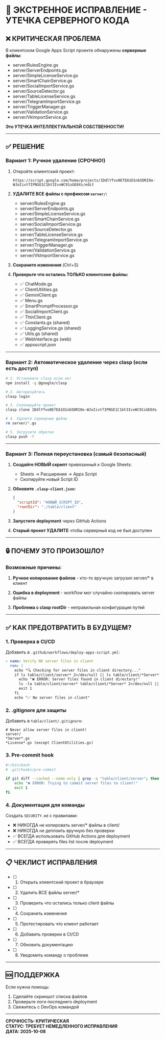 # 🚨 ЭКСТРЕННОЕ ИСПРАВЛЕНИЕ - УТЕЧКА СЕРВЕРНОГО КОДА

## ❌ КРИТИЧЕСКАЯ ПРОБЛЕМА

В клиентском Google Apps Script проекте обнаружены **серверные файлы**:
- server/RulesEngine.gs
- server/ServerEndpoints.gs
- server/SimpleLicenseService.gs
- server/SmartChainService.gs
- server/SocialImportService.gs
- server/SourceDetector.gs
- server/TableLicenseService.gs
- server/TelegramImportService.gs
- server/TriggerManager.gs
- server/ValidationService.gs
- server/VkImportService.gs

**Это УТЕЧКА ИНТЕЛЛЕКТУАЛЬНОЙ СОБСТВЕННОСТИ!**

---

## ✅ РЕШЕНИЕ

### Вариант 1: Ручное удаление (СРОЧНО!)

1. Откройте клиентский проект:
   ```
   https://script.google.com/home/projects/1DdlYfvo0EfEA1O1nb5DRI0o-WJoIivtfIPNSE1C1bt3IvvWC91sGE6Xs/edit
   ```

2. **УДАЛИТЕ ВСЕ файлы с префиксом `server/`:**
   - server/RulesEngine.gs
   - server/ServerEndpoints.gs  
   - server/SimpleLicenseService.gs
   - server/SmartChainService.gs
   - server/SocialImportService.gs
   - server/SourceDetector.gs
   - server/TableLicenseService.gs
   - server/TelegramImportService.gs
   - server/TriggerManager.gs
   - server/ValidationService.gs
   - server/VkImportService.gs

3. **Сохраните изменения** (Ctrl+S)

4. **Проверьте что остались ТОЛЬКО клиентские файлы:**
   - ✅ ChatMode.gs
   - ✅ ClientUtilities.gs
   - ✅ GeminiClient.gs
   - ✅ Menu.gs
   - ✅ SmartPromptProcessor.gs
   - ✅ SocialImportClient.gs
   - ✅ ThinClient.gs
   - ✅ Constants.gs (shared)
   - ✅ LoggingService.gs (shared)
   - ✅ Utils.gs (shared)
   - ✅ WebInterface.gs (web)
   - ✅ appsscript.json

---

### Вариант 2: Автоматическое удаление через clasp (если есть доступ)

```bash
# 1. Установите clasp если нет
npm install -g @google/clasp

# 2. Авторизуйтесь
clasp login

# 3. Склонируйте проект
clasp clone 1DdlYfvo0EfEA1O1nb5DRI0o-WJoIivtfIPNSE1C1bt3IvvWC91sGE6Xs

# 4. Удалите серверные файлы
rm server/*.gs

# 5. Загрузите обратно
clasp push -f
```

---

### Вариант 3: Полная переустановка (самый безопасный)

1. **Создайте НОВЫЙ скрипт** привязанный к Google Sheets:
   - Sheets → Расширения → Apps Script
   - Скопируйте новый Script ID

2. **Обновите `.clasp-client.json`:**
   ```json
   {
     "scriptId": "НОВЫЙ_SCRIPT_ID",
     "rootDir": "./table/client"
   }
   ```

3. **Запустите deployment** через GitHub Actions

4. **Старый проект УДАЛИТЕ** чтобы серверный код не был доступен

---

## 🔒 ПОЧЕМУ ЭТО ПРОИЗОШЛО?

### Возможные причины:

1. **Ручное копирование файлов** - кто-то вручную загрузил server/* в клиент

2. **Ошибка в deployment** - workflow мог случайно скопировать server файлы

3. **Проблема с clasp rootDir** - неправильная конфигурация путей

---

## ✅ КАК ПРЕДОТВРАТИТЬ В БУДУЩЕМ?

### 1. Проверка в CI/CD

Добавить в `.github/workflows/deploy-apps-script.yml`:

```yaml
- name: Verify NO server files in client
  run: |
    echo "🔍 Checking for server files in client directory..."
    if ls table/client/server* 2>/dev/null || ls table/client/*Server* 2>/dev/null; then
      echo "❌ ERROR: Server files found in client directory!"
      ls -la table/client/server* table/client/*Server* 2>/dev/null || true
      exit 1
    fi
    echo "✅ No server files in client"
```

### 2. .gitignore для защиты

Добавить в `table/client/.gitignore`:
```
# Never allow server files in client!
server/
*Server*.gs
*License*.gs (except ClientUtilities.gs)
```

### 3. Pre-commit hook

```bash
#!/bin/bash
# .git/hooks/pre-commit

if git diff --cached --name-only | grep -q "table/client/server"; then
    echo "❌ ERROR: Trying to commit server files to client!"
    exit 1
fi
```

### 4. Документация для команды

Создать `SECURITY.md` с правилами:
- ❌ НИКОГДА не копировать server/* файлы в client/
- ❌ НИКОГДА не деплоить вручную без проверки
- ✅ ВСЕГДА использовать GitHub Actions для deployment
- ✅ ВСЕГДА проверять files list после deployment

---

## 📋 ЧЕКЛИСТ ИСПРАВЛЕНИЯ

- [ ] 1. Открыть клиентский проект в браузере
- [ ] 2. Удалить ВСЕ файлы server/*
- [ ] 3. Проверить что остались только client файлы
- [ ] 4. Сохранить изменения
- [ ] 5. Протестировать что клиент работает
- [ ] 6. Добавить проверки в CI/CD
- [ ] 7. Обновить документацию
- [ ] 8. Уведомить команду о проблеме

---

## 🆘 ПОДДЕРЖКА

Если нужна помощь:
1. Сделайте скриншот списка файлов
2. Проверьте логи последнего deployment
3. Свяжитесь с DevOps командой

---

**СРОЧНОСТЬ: КРИТИЧЕСКАЯ**  
**СТАТУС: ТРЕБУЕТ НЕМЕДЛЕННОГО ИСПРАВЛЕНИЯ**  
**ДАТА: 2025-10-08**
